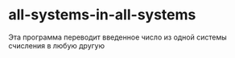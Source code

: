 # all-systems-in-all-systems
Эта программа переводит введенное число из одной системы счисления в любую другую
